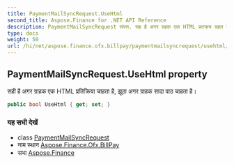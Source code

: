 ```yaml
---
title: PaymentMailSyncRequest.UseHtml
second_title: Aspose.Finance for .NET API Reference
description: PaymentMailSyncRequest संपत्त. सह है अगर ग्रहक एक HTML प्रतक्रय चहत है झूठ अगर ग्रहक सद पठ चहत है
type: docs
weight: 50
url: /hi/net/aspose.finance.ofx.billpay/paymentmailsyncrequest/usehtml/
---
```

## PaymentMailSyncRequest.UseHtml property

सही है अगर ग्राहक एक HTML प्रतिक्रिया चाहता है, झूठा अगर ग्राहक सादा पाठ चाहता है।

```csharp
public bool UseHtml { get; set; }
```

### यह सभी देखें

* class [PaymentMailSyncRequest](../)
* नाम स्थान [Aspose.Finance.Ofx.BillPay](../../paymentmailsyncrequest/)
* सभा [Aspose.Finance](../../../)


